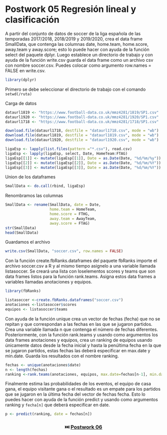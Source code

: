 # Postwork 05 Regresión lineal y clasificación

A partir del conjunto de datos de soccer de la liga española de las temporadas 2017/2018, 2018/2019 y 2019/2020, crea el data frame SmallData, 
que contenga las columnas date, home.team, home.score, away.team y away.score; esto lo puede hacer con ayuda de la función select del paquete dplyr. 
Luego establece un directorio de trabajo y con ayuda de la función write.csv guarda el data frame como un archivo csv con nombre soccer.csv. 
Puedes colocar como argumento row.names = FALSE en write.csv.

```R
library(dplyr)
```

Primero se debe seleccionar el directorio de trabajo con el comando `setwd(/ruta)`

Carga de datos

```R
dataurl1819 <- "https://www.football-data.co.uk/mmz4281/1819/SP1.csv"
dataurl1920 <- "https://www.football-data.co.uk/mmz4281/1920/SP1.csv"
dataurl1718 <- "https://www.football-data.co.uk/mmz4281/1718/SP1.csv"

download.file(dataurl1718, destfile = "dataurl1718.csv", mode = "wb")
download.file(dataurl1819, destfile = "dataurl1819.csv", mode = "wb")
download.file(dataurl1920, destfile = "dataurl1920.csv", mode = "wb")

ligaEsp <- lapply(list.files(pattern ="*.csv"), read.csv)
ligaEsp <- lapply(ligaEsp, select, Date, HomeTeam:FTAG)
ligaEsp[[1]] <- mutate(ligaEsp[[1]], Date = as.Date(Date, "%d/%m/%y"))
ligaEsp[[2]] <- mutate(ligaEsp[[2]], Date = as.Date(Date, "%d/%m/%Y"))
ligaEsp[[3]] <- mutate(ligaEsp[[3]], Date = as.Date(Date, "%d/%m/%Y"))
```

Union de los dataframes

```R
SmallData <- do.call(rbind, ligaEsp)
```

Renombramos las columnas

```R
SmallData <- rename(SmallData, date = Date, 
                    home.team = HomeTeam, 
                    home.score = FTHG,
                    away.team = AwayTeam,
                    away.score = FTAG)
str(SmallData)
head(SmallData)
```

Guardamos el archivo

```R 
write.csv(SmallData, "soccer.csv", row.names = FALSE)
```

Con la función create.fbRanks.dataframes del paquete fbRanks importe el archivo soccer.csv a R y al mismo tiempo asignelo a una variable llamada listasoccer. 
Se creará una lista con loselementos scores y teams que son data frames listos para la función rank.teams. Asigna estos data frames a variables llamadas anotaciones y equipos.

```R
library(fbRanks)

listasoccer <-create.fbRanks.dataframes("soccer.csv")
anotaciones <-listasoccer$scores
equipos <- listasoccer$teams
```

Con ayuda de la función unique crea un vector de fechas (fecha) que no se repitan y que correspondan a las fechas en las que se jugaron partidos. 
Crea una variable llamada n que contenga el número de fechas diferentes. Posteriormente, con la función rank.teams y usando como argumentos los data
frames anotaciones y equipos, crea un ranking de equipos usando únicamente datos desde la fecha inicial y hasta la penúltima fecha en la que se jugaron 
partidos, estas fechas las deberá especificar en max.date y min.date. Guarda los resultados con el nombre ranking.

```R
fechas <- unique(anotaciones$date)
n <- length(fechas)
ranking <-rank.teams(anotaciones, equipos, max.date=fechas[n-1], min.date = fechas[1])
``` 

Finalmente estima las probabilidades de los eventos, el equipo de casa gana, el equipo visitante gana o el resultado es un empate para los partidos que se
jugaron en la última fecha del vector de fechas fecha. Esto lo puedes hacer con ayuda de la función predict y usando como argumentos ranking y `fecha[n]` que 
deberá especificar en date.

```R
p <- predict(ranking, date = fechas[n])
```

<h3 align="center"> ⏭️ <a href="https://github.com/edsatan/Proyecto-R/tree/main/Postwork-06"> Postwork 06</a></h3>

